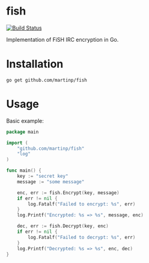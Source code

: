 fish
=======

[![Build Status](https://travis-ci.org/mpolden/fish.svg)](https://travis-ci.org/mpolden/fish)

Implementation of FiSH IRC encryption in Go.

Installation
============

    go get github.com/martinp/fish

Usage
=====
Basic example:

```go
package main

import (
    "github.com/martinp/fish"
    "log"
)

func main() {
    key := "secret key"
    message := "some message"

    enc, err := fish.Encrypt(key, message)
    if err != nil {
        log.Fatalf("Failed to encrypt: %s", err)
    }
    log.Printf("Encrypted: %s => %s", message, enc)

    dec, err := fish.Decrypt(key, enc)
    if err != nil {
        log.Fatalf("Failed to decrypt: %s", err)
    }
    log.Printf("Decrypted: %s => %s", enc, dec)
}
```
